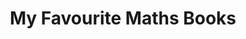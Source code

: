 ---
layout: wikibook
title: My Favourite Maths Books
books:
 - title: A Mathematician's Apology
   author: G. H. Hardy
   link: https://www.amazon.com/Mathematicians-Apology-G-H-Hardy/dp/1466402695
   notes: A haunting look at a retiring mathematician who knows he is past his prime. For those who have never experienced advanced maths this is a wonderful short book that hints at the poetry and beauty involved.
 - title: Fermat's Last Theorum
   author: Simon Singh
   link: https://www.amazon.com/Fermats-Last-Theorem-Simon-Singh-ebook/dp/B009UKUGXC
   notes: This is what rockstar maths looks like - being lonely and scared for 10 years followed by depression and then immortality. The story of how one of the most famous problems ever was solved by a single genius. Fascinating reading. Made me cry.
 - title: Gödel, Escher, Bach
   author: Douglas R. Hofstadter
   link: https://www.amazon.com/G%C3%B6del-Escher-Bach-Eternal-Golden/dp/0465026567
   notes: This book is sort of about Godel's incompleteness theorem. It also changed my life. I'm not kidding! Technically challenging for most non-maths people I think but still accessible with work. Did I mention it changed my life?
 - title: Logicomix
   author: Apostolos Doxiadis
   link: https://www.amazon.com/dp/B0117S8JSS/
   notes: If there was ever a maths superhero, Bertrand Russell might be right up there. This comic is funny, moving, emotional and accessible. Everyone should read this, regardless of how much you like maths.
 - title: Uncle Petros and Goldbach's Conjecture
   author: Apostolos Doxiadis
   link: https://www.amazon.com/dp/B004INH2F6/
   notes: A novel by the same guy behind Logicomix. This is a bit more mathsy but also a cracking story. More about sense of purpose, redemption and the quest for knowledge than it is about maths.
 - title: Flatland
   author: Edwin A Abbott
   link: https://www.amazon.com/Flatland-Romance-Dimensions-Thrift-Editions/dp/048627263X   
   notes: A delightful little story about a two dimensional object wrestling with the concept of three dimensions. Poetic.
---